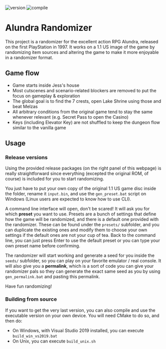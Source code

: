 ![version](https://img.shields.io/badge/Version-1.0.2-blue)
![compile](https://github.com/Dinopony/alundra-randomizer/workflows/Compile/badge.svg)

# Alundra Randomizer

This project is a randomizer for the excellent action RPG Alundra, released on the first PlayStation in 1997.
It works on a 1.1 US image of the game by randomizing item sources and altering the game to make it more enjoyable in a randomizer format.

## Game flow

- Game starts inside Jess's house
- Most cutscenes and scenario-related blockers are removed to put the focus on gameplay & exploration
- The global goal is to find the 7 crests, open Lake Shrine using those and beat Melzas
- All arbitrary conditions from the original game tend to stay the same whenever relevant (e.g. Secret Pass to open the Casino)
- Keys (including Elevator Key) are not shuffled to keep the dungeon flow similar to the vanilla game

## Usage

### Release versions

Using the provided release packages (on the right panel of this webpage) is really straightforward since everything
(excepted the original ROM, of course) is included for you to start randomizing.

You just have to put your own copy of the original 1.1 US game disc inside the folder, rename it `input.bin`, and use the 
`gen_preset.bat` script on Windows (Linux users are expected to know how to use CLI).

A command line interface will open, don't be scared! It will ask you for which **preset** you want to use. Presets are a
bunch of settings that define how the game will be randomized, and there is a default one provided with the randomizer.
These can be found under the `presets/` subfolder, and you can duplicate the existing ones and modify them to choose
your own settings if the default ones are not your cup of tea.
Back to the command line, you can just press Enter to use the default preset or you can type your own preset name before
confirming.

The randomizer will start working and generate a seed for you inside the `seeds/` subfolder, so you can play on your
favorite emulator / real console. It will also give you a **permalink**, which is a sort of code you can give your
randomizer pals so they can generate the exact same seed as you by using `gen_permalink.bat` and pasting this permalink.

Have fun randomizing!

### Building from source

If you want to get the very last version, you can also compile and use the executable version on your own device. You
will need CMake to do so, and then do:

- On Windows, with Visual Studio 2019 installed, you can execute `build_win_vs2019.bat`
- On Unix, you can execute `build_unix.sh`
